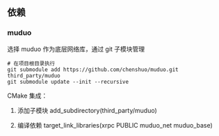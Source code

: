 

## 依赖

### muduo

选择 muduo 作为底层网络库，通过 git 子模块管理

```
# 在项目根目录执行
git submodule add https://github.com/chenshuo/muduo.git third_party/muduo
git submodule update --init --recursive
```

CMake 集成：

1. 添加子模块
add_subdirectory(third_party/muduo)

2. 编译依赖
target_link_libraries(xrpc PUBLIC muduo_net muduo_base)
